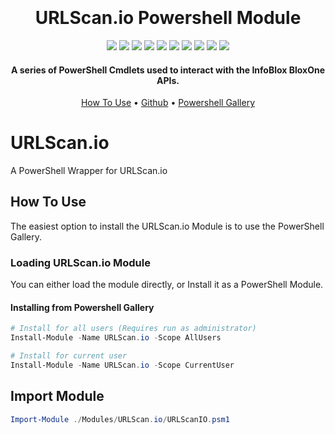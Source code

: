 <style>
  .paramName {
    white-space: nowrap;
  }
</style>

<h1 align="center">
  <br>
  <!--<a href=""><img src="" alt="Markdownify" width="200"></a>-->
  <br>
  URLScan.io Powershell Module
  <br>
</h1>

<p align="center">
  <a href="https://www.powershellgallery.com/packages/URLScan.io"><img src="https://img.shields.io/powershellgallery/v/URLScan.io?label=Powershell%20Gallery"></a>
  <a href="https://github.com/TehMuffinMoo/URLScan.io"><img src="https://img.shields.io/github/v/release/TehMuffinMoo/URLScan.io.svg?label=Github Release"></a>
  <a href="https://github.com/TehMuffinMoo/URLScan.io"><img src="https://img.shields.io/github/languages/code-size/TehMuffinMoo/URLScan.io.svg?label=Code%20Size"></a>
  <a href="https://www.powershellgallery.com/packages/URLScan.io"><img src="https://img.shields.io/powershellgallery/dt/URLScan.io?label=Downloads"></a>
  <a href="https://www.powershellgallery.com/packages/URLScan.io"><img src="https://img.shields.io/powershellgallery/p/URLScan.io?label=Supported Platforms&color=%236600bf"></a>
  <img src="https://img.shields.io/badge/dynamic/json?url=https%3A%2F%2Fraw.githubusercontent.com%2FTehMuffinMoo%2FURLScan.io%2Fdev%2Fdocs%2Fmanifest.json&query=%24.Count&label=Available%20Functions&color=orange"</img>
  <a href="https://github.com/TehMuffinMoo/URLScan.io/releases"><img src="https://img.shields.io/github/release-date/tehmuffinmoo/URLScan.io?label=Latest%20Release"></a>
  <a href="https://psurlscanio.readthedocs.io"><img src="https://img.shields.io/readthedocs/psurlscanio?label=Docs"></a>
  <a href="https://github.com/TehMuffinMoo/URLScan.io/actions/workflows/Run%20Pester%20Tests.yaml"><img src="https://img.shields.io/github/actions/workflow/status/TehMuffinMoo/URLScan.io/Run%20Pester%20Tests.yaml?label=Dev Pester Tests&branch=dev&color=%230072c6"></a>
  <a href="https://github.com/TehMuffinMoo/URLScan.io/actions/workflows/Run%20Pester%20Tests%20(PS%20Gallery).yaml"><img src="https://img.shields.io/github/actions/workflow/status/TehMuffinMoo/URLScan.io/Run%20Pester%20Tests%20(PS%20Gallery).yaml?label=Latest Pester Tests&branch=main&color=%230072c6"></a>
</p>

<h4 align="center">A series of PowerShell Cmdlets used to interact with the InfoBlox BloxOne APIs.</h4>

<p align="center">
  <a href="#how-to-use">How To Use</a> •
  <a href="https://github.com/TehMuffinMoo/URLScan.io" target="_blank">Github</a> •
  <a href="https://www.powershellgallery.com/packages/URLScan.io/" target="_blank">Powershell Gallery</a>
</p>

# URLScan.io
A PowerShell Wrapper for URLScan.io

## How To Use
The easiest option to install the URLScan.io Module is to use the PowerShell Gallery.

### Loading URLScan.io Module
You can either load the module directly, or Install it as a PowerShell Module.

#### Installing from Powershell Gallery
```powershell
# Install for all users (Requires run as administrator)
Install-Module -Name URLScan.io -Scope AllUsers

# Install for current user
Install-Module -Name URLScan.io -Scope CurrentUser
```

## Import Module
```powershell
Import-Module ./Modules/URLScan.io/URLScanIO.psm1
```